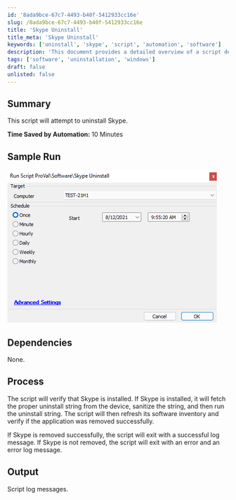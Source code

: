 ```yaml
---
id: '8ada9bce-67c7-4493-b40f-5412933cc16e'
slug: /8ada9bce-67c7-4493-b40f-5412933cc16e
title: 'Skype Uninstall'
title_meta: 'Skype Uninstall'
keywords: ['uninstall', 'skype', 'script', 'automation', 'software']
description: 'This document provides a detailed overview of a script designed to uninstall Skype from devices. It outlines the process, dependencies, and expected outcomes, ensuring users can efficiently remove the application while saving time through automation.'
tags: ['software', 'uninstallation', 'windows']
draft: false
unlisted: false
---
```


## Summary

This script will attempt to uninstall Skype.

**Time Saved by Automation:** 10 Minutes

## Sample Run

![Sample Run](../../../static/img/Skype-Uninstall/image_1.png)

## Dependencies

None.

## Process

The script will verify that Skype is installed. If Skype is installed, it will fetch the proper uninstall string from the device, sanitize the string, and then run the uninstall string. The script will then refresh its software inventory and verify if the application was removed successfully.

If Skype is removed successfully, the script will exit with a successful log message. If Skype is not removed, the script will exit with an error and an error log message.

## Output

Script log messages.


